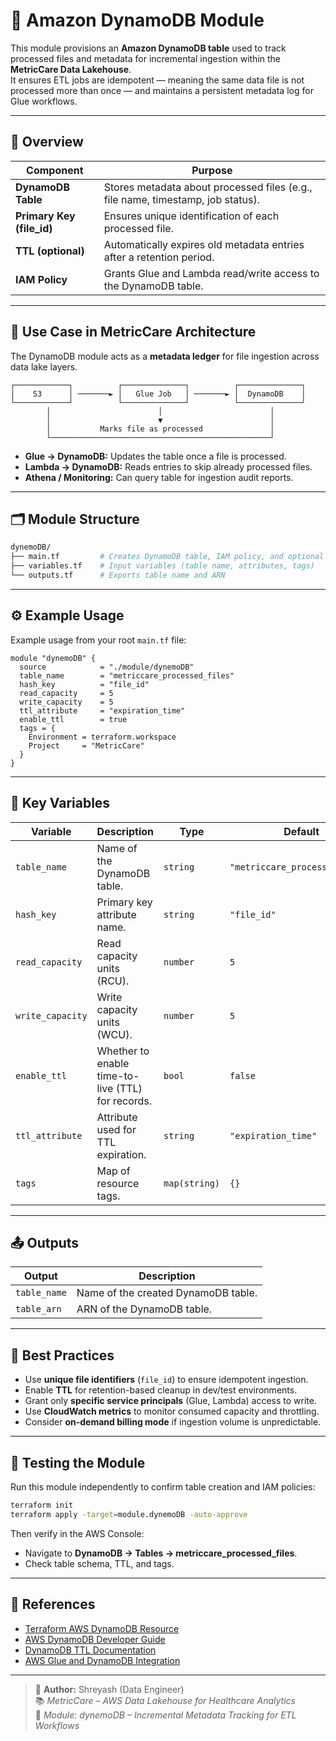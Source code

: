 # 🧠 Amazon DynamoDB Module

This module provisions an **Amazon DynamoDB table** used to track processed files and metadata for incremental ingestion within the **MetricCare Data Lakehouse**.  
It ensures ETL jobs are idempotent — meaning the same data file is not processed more than once — and maintains a persistent metadata log for Glue workflows.

---

## 📖 Overview

| Component | Purpose |
|------------|----------|
| **DynamoDB Table** | Stores metadata about processed files (e.g., file name, timestamp, job status). |
| **Primary Key (file_id)** | Ensures unique identification of each processed file. |
| **TTL (optional)** | Automatically expires old metadata entries after a retention period. |
| **IAM Policy** | Grants Glue and Lambda read/write access to the DynamoDB table. |

---

## 🧩 Use Case in MetricCare Architecture

The DynamoDB module acts as a **metadata ledger** for file ingestion across data lake layers.

```
┌────────────┐          ┌──────────────┐          ┌──────────────┐
│    S3      │ ───────► │   Glue Job   │ ───────► │  DynamoDB    │
└────────────┘          └──────────────┘          └──────────────┘
        │                        │                        │
        │                        ▼                        │
        │           Marks file as processed               │
        └─────────────────────────────────────────────────┘
```

- **Glue → DynamoDB:** Updates the table once a file is processed.  
- **Lambda → DynamoDB:** Reads entries to skip already processed files.  
- **Athena / Monitoring:** Can query table for ingestion audit reports.

---

## 🗂️ Module Structure

```bash
dynemoDB/
├── main.tf         # Creates DynamoDB table, IAM policy, and optional TTL settings
├── variables.tf    # Input variables (table name, attributes, tags)
└── outputs.tf      # Exports table name and ARN
```

---

## ⚙️ Example Usage

Example usage from your root `main.tf` file:

```hcl
module "dynemoDB" {
  source            = "./module/dynemoDB"
  table_name        = "metriccare_processed_files"
  hash_key          = "file_id"
  read_capacity     = 5
  write_capacity    = 5
  ttl_attribute     = "expiration_time"
  enable_ttl        = true
  tags = {
    Environment = terraform.workspace
    Project     = "MetricCare"
  }
}
```

---

## 🔑 Key Variables

| Variable | Description | Type | Default |
|-----------|--------------|------|----------|
| `table_name` | Name of the DynamoDB table. | `string` | `"metriccare_processed_files"` |
| `hash_key` | Primary key attribute name. | `string` | `"file_id"` |
| `read_capacity` | Read capacity units (RCU). | `number` | `5` |
| `write_capacity` | Write capacity units (WCU). | `number` | `5` |
| `enable_ttl` | Whether to enable time-to-live (TTL) for records. | `bool` | `false` |
| `ttl_attribute` | Attribute used for TTL expiration. | `string` | `"expiration_time"` |
| `tags` | Map of resource tags. | `map(string)` | `{}` |

---

## 📤 Outputs

| Output | Description |
|---------|--------------|
| `table_name` | Name of the created DynamoDB table. |
| `table_arn` | ARN of the DynamoDB table. |

---

## 🧠 Best Practices

- Use **unique file identifiers** (`file_id`) to ensure idempotent ingestion.  
- Enable **TTL** for retention-based cleanup in dev/test environments.  
- Grant only **specific service principals** (Glue, Lambda) access to write.  
- Use **CloudWatch metrics** to monitor consumed capacity and throttling.  
- Consider **on-demand billing mode** if ingestion volume is unpredictable.

---

## 🧩 Testing the Module

Run this module independently to confirm table creation and IAM policies:

```bash
terraform init
terraform apply -target=module.dynemoDB -auto-approve
```

Then verify in the AWS Console:
- Navigate to **DynamoDB → Tables → metriccare_processed_files**.  
- Check table schema, TTL, and tags.  

---

## 🔗 References

- [Terraform AWS DynamoDB Resource](https://registry.terraform.io/providers/hashicorp/aws/latest/docs/resources/dynamodb_table)  
- [AWS DynamoDB Developer Guide](https://docs.aws.amazon.com/amazondynamodb/latest/developerguide/Introduction.html)  
- [DynamoDB TTL Documentation](https://docs.aws.amazon.com/amazondynamodb/latest/developerguide/TTL.html)  
- [AWS Glue and DynamoDB Integration](https://docs.aws.amazon.com/glue/latest/dg/aws-glue-programming-etl-dynamodb.html)

---

> 🧱 **Author:** Shreyash (Data Engineer)  
> 📚 *MetricCare – AWS Data Lakehouse for Healthcare Analytics*  
> 🔗 *Module: dynemoDB – Incremental Metadata Tracking for ETL Workflows*
